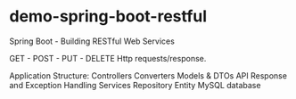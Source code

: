# demo-spring-boot-restful

Spring Boot - Building RESTful Web Services

GET - POST - PUT - DELETE Http requests/response.

Application Structure:
Controllers
Converters
Models & DTOs
API Response and Exception Handling
Services
Repository
Entity
MySQL database
